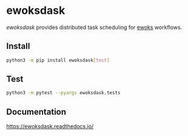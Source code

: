 # ewoksdask

*ewoksdask* provides distributed task scheduling for [ewoks](https://ewoks.readthedocs.io/) workflows.

## Install

```bash
python3 -m pip install ewoksdask[test]
```

## Test

```bash
python3 -m pytest --pyargs ewoksdask.tests
```

## Documentation

https://ewoksdask.readthedocs.io/

